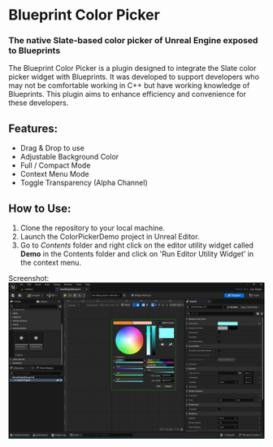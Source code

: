 # Blueprint Color Picker
### The native Slate-based color picker of Unreal Engine exposed to Blueprints

The Blueprint Color Picker is a plugin designed to integrate the Slate color picker widget with Blueprints. It was developed to support developers who may not be comfortable working in C++ but have working knowledge of Blueprints. This plugin aims to enhance efficiency and convenience for these developers.

## Features:
 - Drag & Drop to use
 - Adjustable Background Color
 - Full / Compact Mode
 - Context Menu Mode
 - Toggle Transparency (Alpha Channel)

## How to Use:
1. Clone the repository to your local machine.
2. Launch the ColorPickerDemo project in Unreal Editor.
3. Go to *Contents* folder and right click on the editor utility widget called **Demo** in the Contents folder and click on 'Run Editor Utility Widget' in the context menu.


Screenshot:
![image](https://github.com/rohan-singh1/BlueprintColorPicker/blob/3b1d742a8dd1be0c8d7686d6f95505bd9058cc58/Packaged/Icon1212.png)
